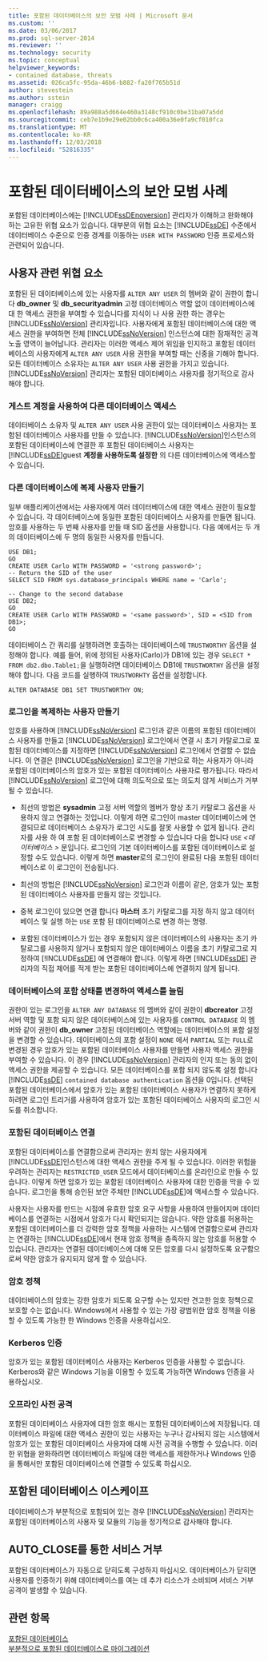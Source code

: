 ```yaml
---
title: 포함된 데이터베이스의 보안 모범 사례 | Microsoft 문서
ms.custom: ''
ms.date: 03/06/2017
ms.prod: sql-server-2014
ms.reviewer: ''
ms.technology: security
ms.topic: conceptual
helpviewer_keywords:
- contained database, threats
ms.assetid: 026ca5fc-95da-46b6-b882-fa20f765b51d
author: stevestein
ms.author: sstein
manager: craigg
ms.openlocfilehash: 89a988a5d664e460a3148cf910c0be31ba07a5dd
ms.sourcegitcommit: ceb7e1b9e29e02bb0c6ca400a36e0fa9cf010fca
ms.translationtype: MT
ms.contentlocale: ko-KR
ms.lasthandoff: 12/03/2018
ms.locfileid: "52816335"
---
```

# <a name="security-best-practices-with-contained-databases"></a>포함된 데이터베이스의 보안 모범 사례
  포함된 데이터베이스에는 [!INCLUDE[ssDEnoversion](../../includes/ssdenoversion-md.md)] 관리자가 이해하고 완화해야 하는 고유한 위협 요소가 있습니다. 대부분의 위협 요소는 [!INCLUDE[ssDE](../../includes/ssde-md.md)] 수준에서 데이터베이스 수준으로 인증 경계를 이동하는 `USER WITH PASSWORD` 인증 프로세스와 관련되어 있습니다.  
  
## <a name="threats-related-to-users"></a>사용자 관련 위협 요소  
 포함된 된 데이터베이스에 있는 사용자를 `ALTER ANY USER` 의 멤버와 같이 권한이 합니다 **db_owner** 및 **db_securityadmin** 고정 데이터베이스 역할 없이 데이터베이스에 대 한 액세스 권한을 부여할 수 있습니다를 지식이 나 사용 권한 하는 경우는 [!INCLUDE[ssNoVersion](../../includes/ssnoversion-md.md)] 관리자입니다. 사용자에게 포함된 데이터베이스에 대한 액세스 권한을 부여하면 전체 [!INCLUDE[ssNoVersion](../../includes/ssnoversion-md.md)] 인스턴스에 대한 잠재적인 공격 노출 영역이 늘어납니다. 관리자는 이러한 액세스 제어 위임을 인지하고 포함된 데이터베이스의 사용자에게 `ALTER ANY USER` 사용 권한을 부여할 때는 신중을 기해야 합니다. 모든 데이터베이스 소유자는 `ALTER ANY USER` 사용 권한을 가지고 있습니다. [!INCLUDE[ssNoVersion](../../includes/ssnoversion-md.md)] 관리자는 포함된 데이터베이스 사용자를 정기적으로 감사해야 합니다.  
  
### <a name="accessing-other-databases-using-the-guest-account"></a>게스트 계정을 사용하여 다른 데이터베이스 액세스  
 데이터베이스 소유자 및 `ALTER ANY USER` 사용 권한이 있는 데이터베이스 사용자는 포함된 데이터베이스 사용자를 만들 수 있습니다. [!INCLUDE[ssNoVersion](../../includes/ssnoversion-md.md)]인스턴스의 포함된 데이터베이스에 연결한 후 포함된 데이터베이스 사용자는 [!INCLUDE[ssDE](../../includes/ssde-md.md)]guest **계정을 사용하도록 설정한** 의 다른 데이터베이스에 액세스할 수 있습니다.  
  
### <a name="creating-a-duplicate-user-in-another-database"></a>다른 데이터베이스에 복제 사용자 만들기  
 일부 애플리케이션에서는 사용자에게 여러 데이터베이스에 대한 액세스 권한이 필요할 수 있습니다. 각 데이터베이스에 동일한 포함된 데이터베이스 사용자를 만들면 됩니다. 암호를 사용하는 두 번째 사용자를 만들 때 SID 옵션을 사용합니다. 다음 예에서는 두 개의 데이터베이스에 두 명의 동일한 사용자를 만듭니다.  
  
```  
USE DB1;  
GO  
CREATE USER Carlo WITH PASSWORD = '<strong password>';   
-- Return the SID of the user  
SELECT SID FROM sys.database_principals WHERE name = 'Carlo';  
  
-- Change to the second database  
USE DB2;  
GO  
CREATE USER Carlo WITH PASSWORD = '<same password>', SID = <SID from DB1>;  
GO  
```  
  
 데이터베이스 간 쿼리를 실행하려면 호출하는 데이터베이스에 `TRUSTWORTHY` 옵션을 설정해야 합니다. 예를 들어, 위에 정의된 사용자(Carlo)가 DB1에 있는 경우 `SELECT * FROM db2.dbo.Table1;`을 실행하려면 데이터베이스 DB1에 `TRUSTWORTHY` 옵션을 설정해야 합니다. 다음 코드를 실행하여 `TRUSTWORHTY` 옵션을 설정합니다.  
  
```  
ALTER DATABASE DB1 SET TRUSTWORTHY ON;  
```  
  
### <a name="creating-a-user-that-duplicates-a-login"></a>로그인을 복제하는 사용자 만들기  
 암호를 사용하며 [!INCLUDE[ssNoVersion](../../includes/ssnoversion-md.md)] 로그인과 같은 이름의 포함된 데이터베이스 사용자를 만들고 [!INCLUDE[ssNoVersion](../../includes/ssnoversion-md.md)] 로그인에서 연결 시 초기 카탈로그로 포함된 데이터베이스를 지정하면 [!INCLUDE[ssNoVersion](../../includes/ssnoversion-md.md)] 로그인에서 연결할 수 없습니다. 이 연결은 [!INCLUDE[ssNoVersion](../../includes/ssnoversion-md.md)] 로그인을 기반으로 하는 사용자가 아니라 포함된 데이터베이스의 암호가 있는 포함된 데이터베이스 사용자로 평가됩니다. 따라서 [!INCLUDE[ssNoVersion](../../includes/ssnoversion-md.md)] 로그인에 대해 의도적으로 또는 의도치 않게 서비스가 거부될 수 있습니다.  
  
-   최선의 방법은 **sysadmin** 고정 서버 역할의 멤버가 항상 초기 카탈로그 옵션을 사용하지 않고 연결하는 것입니다. 이렇게 하면 로그인이 master 데이터베이스에 연결되므로 데이터베이스 소유자가 로그인 시도를 잘못 사용할 수 없게 됩니다. 관리자를 사용 하 여 포함 된 데이터베이스로 변경할 수 있습니다 다음 합니다 `USE`  *\<데이터베이스 >* 문입니다. 로그인의 기본 데이터베이스를 포함된 데이터베이스로 설정할 수도 있습니다. 이렇게 하면 **master**로의 로그인이 완료된 다음 포함된 데이터베이스로 이 로그인이 전송됩니다.  
  
-   최선의 방법은 [!INCLUDE[ssNoVersion](../../includes/ssnoversion-md.md)] 로그인과 이름이 같은, 암호가 있는 포함된 데이터베이스 사용자를 만들지 않는 것입니다.  
  
-   중복 로그인이 있으면 연결 합니다 **마스터** 초기 카탈로그를 지정 하지 않고 데이터베이스 및 실행 하는 `USE` 포함 된 데이터베이스로 변경 하는 명령.  
  
-   포함된 데이터베이스가 있는 경우 포함되지 않은 데이터베이스의 사용자는 초기 카탈로그를 사용하지 않거나 포함되지 않은 데이터베이스 이름을 초기 카탈로그로 지정하여 [!INCLUDE[ssDE](../../includes/ssde-md.md)] 에 연결해야 합니다. 이렇게 하면 [!INCLUDE[ssDE](../../includes/ssde-md.md)] 관리자의 직접 제어를 적게 받는 포함된 데이터베이스에 연결하지 않게 됩니다.  
  
### <a name="increasing-access-by-changing-the-containment-status-of-a-database"></a>데이터베이스의 포함 상태를 변경하여 액세스를 늘림  
 권한이 있는 로그인을 `ALTER ANY DATABASE` 의 멤버와 같이 권한이 **dbcreator** 고정 서버 역할 및 포함 되지 않은 데이터베이스에 있는 사용자를 `CONTROL DATABASE` 의 멤버와 같이 권한이 **db_owner**  고정된 데이터베이스 역할에는 데이터베이스의 포함 설정을 변경할 수 있습니다. 데이터베이스의 포함 설정이 `NONE` 에서 `PARTIAL` 또는 `FULL`로 변경된 경우 암호가 있는 포함된 데이터베이스 사용자를 만들면 사용자 액세스 권한을 부여할 수 있습니다. 이 경우 [!INCLUDE[ssNoVersion](../../includes/ssnoversion-md.md)] 관리자의 인지 또는 동의 없이 액세스 권한을 제공할 수 있습니다. 모든 데이터베이스를 포함 되지 않도록 설정 합니다 [!INCLUDE[ssDE](../../includes/ssde-md.md)] `contained database authentication` 옵션을 0입니다. 선택된 포함된 데이터베이스에서 암호가 있는 포함된 데이터베이스 사용자가 연결하지 못하게 하려면 로그인 트리거를 사용하여 암호가 있는 포함된 데이터베이스 사용자의 로그인 시도를 취소합니다.  
  
### <a name="attaching-a-contained-database"></a>포함된 데이터베이스 연결  
 포함된 데이터베이스를 연결함으로써 관리자는 원치 않는 사용자에게 [!INCLUDE[ssDE](../../includes/ssde-md.md)]인스턴스에 대한 액세스 권한을 주게 될 수 있습니다. 이러한 위험을 우려하는 관리자는 `RESTRICTED_USER` 모드에서 데이터베이스를 온라인으로 만들 수 있습니다. 이렇게 하면 암호가 있는 포함된 데이터베이스 사용자에 대한 인증을 막을 수 있습니다. 로그인을 통해 승인된 보안 주체만 [!INCLUDE[ssDE](../../includes/ssde-md.md)]에 액세스할 수 있습니다.  
  
 사용자는 사용자를 만드는 시점에 유효한 암호 요구 사항을 사용하여 만들어지며 데이터베이스를 연결하는 시점에서 암호가 다시 확인되지는 않습니다. 약한 암호를 허용하는 포함된 데이터베이스를 더 강력한 암호 정책을 사용하는 시스템에 연결함으로써 관리자는 연결하는 [!INCLUDE[ssDE](../../includes/ssde-md.md)]에서 현재 암호 정책을 충족하지 않는 암호를 허용할 수 있습니다. 관리자는 연결된 데이터베이스에 대해 모든 암호를 다시 설정하도록 요구함으로써 약한 암호가 유지되지 않게 할 수 있습니다.  
  
### <a name="password-policies"></a>암호 정책  
 데이터베이스의 암호는 강한 암호가 되도록 요구할 수는 있지만 견고한 암호 정책으로 보호할 수는 없습니다. Windows에서 사용할 수 있는 가장 광범위한 암호 정책을 이용할 수 있도록 가능한 한 Windows 인증을 사용하십시오.  
  
### <a name="kerberos-authentication"></a>Kerberos 인증  
 암호가 있는 포함된 데이터베이스 사용자는 Kerberos 인증을 사용할 수 없습니다. Kerberos와 같은 Windows 기능을 이용할 수 있도록 가능하면 Windows 인증을 사용하십시오.  
  
### <a name="offline-dictionary-attack"></a>오프라인 사전 공격  
 포함된 데이터베이스 사용자에 대한 암호 해시는 포함된 데이터베이스에 저장됩니다. 데이터베이스 파일에 대한 액세스 권한이 있는 사용자는 누구나 감사되지 않는 시스템에서 암호가 있는 포함된 데이터베이스 사용자에 대해 사전 공격을 수행할 수 있습니다. 이러한 위협을 완화하려면 데이터베이스 파일에 대한 액세스를 제한하거나 Windows 인증을 통해서만 포함된 데이터베이스에 연결할 수 있도록 하십시오.  
  
## <a name="escaping-a-contained-database"></a>포함된 데이터베이스 이스케이프  
 데이터베이스가 부분적으로 포함되어 있는 경우 [!INCLUDE[ssNoVersion](../../includes/ssnoversion-md.md)] 관리자는 포함된 데이터베이스의 사용자 및 모듈의 기능을 정기적으로 감사해야 합니다.  
  
## <a name="denial-of-service-through-autoclose"></a>AUTO_CLOSE를 통한 서비스 거부  
 포함된 데이터베이스가 자동으로 닫히도록 구성하지 마십시오. 데이터베이스가 닫히면 사용자를 인증하기 위해 데이터베이스를 여는 데 추가 리소스가 소비되며 서비스 거부 공격이 발생할 수 있습니다.  
  
## <a name="see-also"></a>관련 항목  
 [포함된 데이터베이스](contained-databases.md)   
 [부분적으로 포함된 데이터베이스로 마이그레이션](migrate-to-a-partially-contained-database.md)  
  
  
